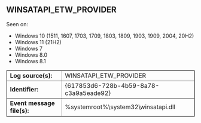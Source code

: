 ## WINSATAPI_ETW_PROVIDER

Seen on:
* Windows 10 (1511, 1607, 1703, 1709, 1803, 1809, 1903, 1909, 2004, 20H2)
* Windows 11 (21H2)
* Windows 7
* Windows 8.0
* Windows 8.1

<table border="1" class="docutils">
  <tbody>
    <tr>
      <td><b>Log source(s):</b></td>
      <td>WINSATAPI_ETW_PROVIDER</td>
    </tr>
    <tr>
      <td><b>Identifier:</b></td>
      <td>{617853d6-728b-4b59-8a78-c3a9a5eade92}</td>
    </tr>
    <tr>
      <td><b>Event message file(s):</b></td>
      <td>%systemroot%\system32\winsatapi.dll</td>
    </tr>
  </tbody>
</table>

&nbsp;

